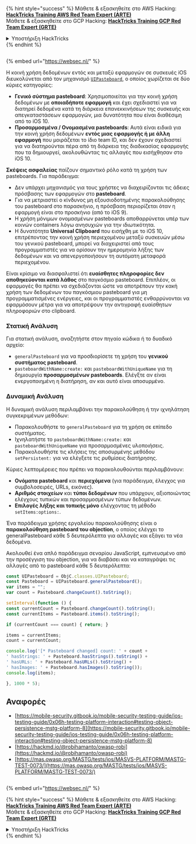 {% hint style="success" %}
Μάθετε & εξασκηθείτε στο AWS Hacking:<img src="/.gitbook/assets/arte.png" alt="" data-size="line">[**HackTricks Training AWS Red Team Expert (ARTE)**](https://training.hacktricks.xyz/courses/arte)<img src="/.gitbook/assets/arte.png" alt="" data-size="line">\
Μάθετε & εξασκηθείτε στο GCP Hacking: <img src="/.gitbook/assets/grte.png" alt="" data-size="line">[**HackTricks Training GCP Red Team Expert (GRTE)**<img src="/.gitbook/assets/grte.png" alt="" data-size="line">](https://training.hacktricks.xyz/courses/grte)

<details>

<summary>Υποστήριξη HackTricks</summary>

* Ελέγξτε τα [**σχέδια συνδρομής**](https://github.com/sponsors/carlospolop)!
* **Εγγραφείτε στην** 💬 [**ομάδα Discord**](https://discord.gg/hRep4RUj7f) ή στην [**ομάδα telegram**](https://t.me/peass) ή **ακολουθήστε** μας στο **Twitter** 🐦 [**@hacktricks\_live**](https://twitter.com/hacktricks\_live)**.**
* **Μοιραστείτε κόλπα hacking υποβάλλοντας PRs στα** [**HackTricks**](https://github.com/carlospolop/hacktricks) και [**HackTricks Cloud**](https://github.com/carlospolop/hacktricks-cloud) github repos.

</details>
{% endhint %}

<figure><img src="https://pentest.eu/RENDER_WebSec_10fps_21sec_9MB_29042024.gif" alt=""><figcaption></figcaption></figure>

{% embed url="https://websec.nl/" %}


Η κοινή χρήση δεδομένων εντός και μεταξύ εφαρμογών σε συσκευές iOS διευκολύνεται από τον μηχανισμό [`UIPasteboard`](https://developer.apple.com/documentation/uikit/uipasteboard), ο οποίος χωρίζεται σε δύο κύριες κατηγορίες:

- **Γενικό σύστημα pasteboard**: Χρησιμοποιείται για την κοινή χρήση δεδομένων με **οποιαδήποτε εφαρμογή** και έχει σχεδιαστεί για να διατηρεί δεδομένα κατά τη διάρκεια επανεκκινήσεων της συσκευής και απεγκαταστάσεων εφαρμογών, μια δυνατότητα που είναι διαθέσιμη από το iOS 10.
- **Προσαρμοσμένα / Ονομασμένα pasteboards**: Αυτά είναι ειδικά για την κοινή χρήση δεδομένων **εντός μιας εφαρμογής ή με άλλη εφαρμογή** που μοιράζεται το ίδιο team ID, και δεν έχουν σχεδιαστεί για να διατηρούνται πέρα από τη διάρκεια της διαδικασίας εφαρμογής που τα δημιουργεί, ακολουθώντας τις αλλαγές που εισήχθησαν στο iOS 10.

**Σκέψεις ασφαλείας** παίζουν σημαντικό ρόλο κατά τη χρήση των pasteboards. Για παράδειγμα:
- Δεν υπάρχει μηχανισμός για τους χρήστες να διαχειρίζονται τις άδειες πρόσβασης των εφαρμογών στο **pasteboard**.
- Για να μετριαστεί ο κίνδυνος μη εξουσιοδοτημένης παρακολούθησης του pasteboard στο παρασκήνιο, η πρόσβαση περιορίζεται όταν η εφαρμογή είναι στο προσκήνιο (από το iOS 9).
- Η χρήση μόνιμων ονομασμένων pasteboards αποθαρρύνεται υπέρ των κοινών containers λόγω ανησυχιών για την ιδιωτικότητα.
- Η δυνατότητα **Universal Clipboard** που εισήχθη με το iOS 10, επιτρέποντας την κοινή χρήση περιεχομένου μεταξύ συσκευών μέσω του γενικού pasteboard, μπορεί να διαχειριστεί από τους προγραμματιστές για να ορίσουν την ημερομηνία λήξης των δεδομένων και να απενεργοποιήσουν τη αυτόματη μεταφορά περιεχομένου.

Είναι κρίσιμο να διασφαλιστεί ότι **ευαίσθητες πληροφορίες δεν αποθηκεύονται κατά λάθος** στο παγκόσμιο pasteboard. Επιπλέον, οι εφαρμογές θα πρέπει να σχεδιάζονται ώστε να αποτρέπουν την κακή χρήση των δεδομένων του παγκόσμιου pasteboard για μη προγραμματισμένες ενέργειες, και οι προγραμματιστές ενθαρρύνονται να εφαρμόσουν μέτρα για να αποτρέψουν την αντιγραφή ευαίσθητων πληροφοριών στο clipboard.

### Στατική Ανάλυση

Για στατική ανάλυση, αναζητήστε στον πηγαίο κώδικα ή το δυαδικό αρχείο:
- `generalPasteboard` για να προσδιορίσετε τη χρήση του **γενικού συστήματος pasteboard**.
- `pasteboardWithName:create:` και `pasteboardWithUniqueName` για τη δημιουργία **προσαρμοσμένων pasteboards**. Ελέγξτε αν είναι ενεργοποιημένη η διατήρηση, αν και αυτό είναι αποσυρμένο.

### Δυναμική Ανάλυση

Η δυναμική ανάλυση περιλαμβάνει την παρακολούθηση ή την ιχνηλάτηση συγκεκριμένων μεθόδων:
- Παρακολουθήστε το `generalPasteboard` για τη χρήση σε επίπεδο συστήματος.
- Ιχνηλατήστε το `pasteboardWithName:create:` και `pasteboardWithUniqueName` για προσαρμοσμένες υλοποιήσεις.
- Παρακολουθήστε τις κλήσεις της αποσυρμένης μεθόδου `setPersistent:` για να ελέγξετε τις ρυθμίσεις διατήρησης.

Κύριες λεπτομέρειες που πρέπει να παρακολουθούνται περιλαμβάνουν:
- **Ονόματα pasteboard** και **περιεχόμενα** (για παράδειγμα, έλεγχος για συμβολοσειρές, URLs, εικόνες).
- **Αριθμός στοιχείων** και **τύποι δεδομένων** που υπάρχουν, αξιοποιώντας ελέγχους τυπικών και προσαρμοσμένων τύπων δεδομένων.
- **Επιλογές λήξης και τοπικής μόνο** ελέγχοντας τη μέθοδο `setItems:options:`.

Ένα παράδειγμα χρήσης εργαλείου παρακολούθησης είναι ο **παρακολούθηση pasteboard του objection**, ο οποίος ελέγχει το generalPasteboard κάθε 5 δευτερόλεπτα για αλλαγές και εξάγει τα νέα δεδομένα.

Ακολουθεί ένα απλό παράδειγμα σεναρίου JavaScript, εμπνευσμένο από την προσέγγιση του objection, για να διαβάσει και να καταγράψει τις αλλαγές από το pasteboard κάθε 5 δευτερόλεπτα:
```javascript
const UIPasteboard = ObjC.classes.UIPasteboard;
const Pasteboard = UIPasteboard.generalPasteboard();
var items = "";
var count = Pasteboard.changeCount().toString();

setInterval(function () {
const currentCount = Pasteboard.changeCount().toString();
const currentItems = Pasteboard.items().toString();

if (currentCount === count) { return; }

items = currentItems;
count = currentCount;

console.log('[* Pasteboard changed] count: ' + count +
' hasStrings: ' + Pasteboard.hasStrings().toString() +
' hasURLs: ' + Pasteboard.hasURLs().toString() +
' hasImages: ' + Pasteboard.hasImages().toString());
console.log(items);

}, 1000 * 5);
```
## Αναφορές

* [https://mobile-security.gitbook.io/mobile-security-testing-guide/ios-testing-guide/0x06h-testing-platform-interaction#testing-object-persistence-mstg-platform-8](https://mobile-security.gitbook.io/mobile-security-testing-guide/ios-testing-guide/0x06h-testing-platform-interaction#testing-object-persistence-mstg-platform-8)
* [https://hackmd.io/@robihamanto/owasp-robi](https://hackmd.io/@robihamanto/owasp-robi)
* [https://mas.owasp.org/MASTG/tests/ios/MASVS-PLATFORM/MASTG-TEST-0073/](https://mas.owasp.org/MASTG/tests/ios/MASVS-PLATFORM/MASTG-TEST-0073/)

<figure><img src="https://pentest.eu/RENDER_WebSec_10fps_21sec_9MB_29042024.gif" alt=""><figcaption></figcaption></figure>

{% embed url="https://websec.nl/" %}


{% hint style="success" %}
Μάθετε & εξασκηθείτε στο AWS Hacking:<img src="/.gitbook/assets/arte.png" alt="" data-size="line">[**HackTricks Training AWS Red Team Expert (ARTE)**](https://training.hacktricks.xyz/courses/arte)<img src="/.gitbook/assets/arte.png" alt="" data-size="line">\
Μάθετε & εξασκηθείτε στο GCP Hacking: <img src="/.gitbook/assets/grte.png" alt="" data-size="line">[**HackTricks Training GCP Red Team Expert (GRTE)**<img src="/.gitbook/assets/grte.png" alt="" data-size="line">](https://training.hacktricks.xyz/courses/grte)

<details>

<summary>Υποστήριξη HackTricks</summary>

* Ελέγξτε τα [**σχέδια συνδρομής**](https://github.com/sponsors/carlospolop)!
* **Εγγραφείτε στην** 💬 [**ομάδα Discord**](https://discord.gg/hRep4RUj7f) ή στην [**ομάδα telegram**](https://t.me/peass) ή **ακολουθήστε** μας στο **Twitter** 🐦 [**@hacktricks\_live**](https://twitter.com/hacktricks\_live)**.**
* **Μοιραστείτε κόλπα hacking υποβάλλοντας PRs στα** [**HackTricks**](https://github.com/carlospolop/hacktricks) και [**HackTricks Cloud**](https://github.com/carlospolop/hacktricks-cloud) github repos.

</details>
{% endhint %}
